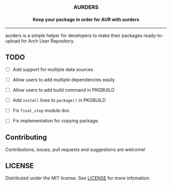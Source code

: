 <div align="center">
  <h3 align="center">AURDERS</h3>

  <h4 align="center">
    Keep your package in order for AUR with aurders
  </h4>
</div>

___

aurders is a simple helper for developers to make their packages
ready-to-upload for Arch User Repository.

## TODO
- [ ] Add support for multiple data sources
- [ ] Allow users to add multiple dependencies easily
- [ ] Allow users to add build command in PKGBUILD
- [ ] Add `install` lines to `package()` in PKGBUILD
- [ ] Fix `final_step` module doc
- [ ] Fix implementation for copying package.


## Contributing
Contributions, issues, pull requests and suggestions are welcome!

## LICENSE
Distributed under the MIT license. See [LICENSE](./LICENSE) for more infomation.
